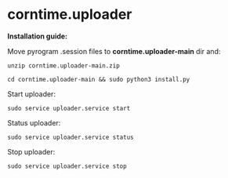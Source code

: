 # corntime.uploader


**Installation guide:**

Move pyrogram .session files to **corntime.uploader-main** dir and:

```
unzip corntime.uploader-main.zip

cd corntime.uploader-main && sudo python3 install.py
```

Start uploader:

```
sudo service uploader.service start
```

Status uploader:
```
sudo service uploader.service status
```


Stop uploader:
```
sudo service uploader.service stop
```


